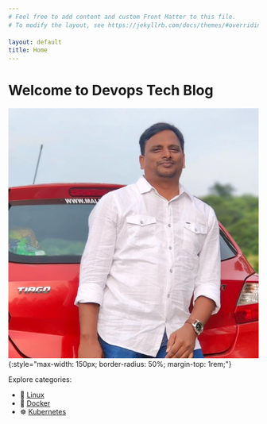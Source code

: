 ```yaml
---
# Feel free to add content and custom Front Matter to this file.
# To modify the layout, see https://jekyllrb.com/docs/themes/#overriding-theme-defaults

layout: default
title: Home
---
```


# Welcome to Devops Tech Blog 
![Srikanth Velma](/assets/images/sri.jpg){:style="max-width: 150px; border-radius: 50%; margin-top: 1rem;"}


Explore categories:

- 📂 [Linux](/blog/linux/)
- 🐳 [Docker](/blog/docker/)
- ☸️ [Kubernetes](/blog/k8s/)